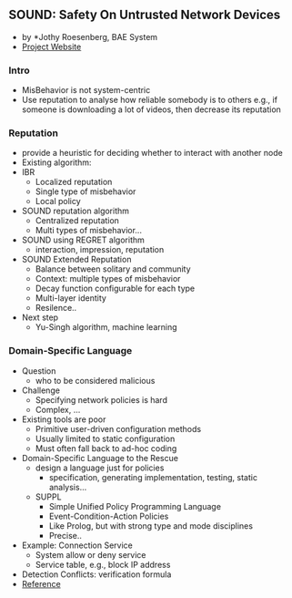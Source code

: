 SOUND: Safety On Untrusted Network Devices
------------
- by *Jothy Roesenberg, BAE System
- [Project Website](http://sound.cis.upenn.edu/)

### Intro
- MisBehavior is not system-centric
- Use reputation to analyse how reliable somebody is to others
	e.g., if someone is downloading a lot of videos, then decrease its reputation
		
### Reputation
- provide a heuristic for deciding whether to interact with another node
- Existing algorithm:
- IBR
	- Localized reputation
	- Single type of misbehavior
	- Local policy
- SOUND reputation algorithm
	- Centralized reputation
	- Multi types of misbehavior...
- SOUND using REGRET algorithm
	- interaction, impression, reputation 
- SOUND Extended Reputation
	- Balance between solitary and community
	- Context: multiple types of misbehavior
	- Decay function configurable for each type
	- Multi-layer identity
	- Resilence.. 
- Next step
	- Yu-Singh algorithm, machine learning

### Domain-Specific Language
- Question
	- who to be considered malicious
- Challenge
	- Specifying network policies is hard
	- Complex, ...
- Existing tools are poor
	- Primitive user-driven configuration methods
	- Usually limited to static configuration 
	- Must often fall back to ad-hoc coding
- Domain-Specific Language to the Rescue
	- design a language just for policies
		- specification, generating implementation, testing, static analysis...
	- SUPPL
		- Simple Unified Policy Programming Language
		- Event-Condition-Action Policies
		- Like Prolog, but with strong type and mode disciplines
		- Precise..
- Example: Connection Service
	- System allow or deny service
	- Service table, e.g., block IP address
- Detection Conflicts: verification formula
- [Reference](http://rwd.rdockins.name/suppl/)
	
